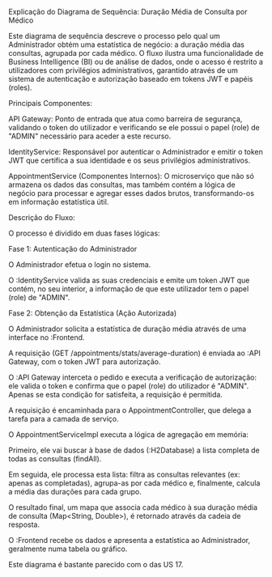 Explicação do Diagrama de Sequência: Duração Média de Consulta por Médico

Este diagrama de sequência descreve o processo pelo qual um Administrador obtém uma estatística de negócio: a duração média das consultas, agrupada por cada médico.
O fluxo ilustra uma funcionalidade de Business Intelligence (BI) ou de análise de dados, onde o acesso é restrito a utilizadores com privilégios administrativos, garantido através de um sistema de autenticação e autorização baseado em tokens JWT e papéis (roles).

Principais Componentes:

API Gateway: Ponto de entrada que atua como barreira de segurança, validando o token do utilizador e verificando se ele possui o papel (role) de "ADMIN" necessário para aceder a este recurso.

IdentityService: Responsável por autenticar o Administrador e emitir o token JWT que certifica a sua identidade e os seus privilégios administrativos.

AppointmentService (Componentes Internos): O microserviço que não só armazena os dados das consultas, mas também contém a lógica de negócio para processar e agregar esses dados brutos, transformando-os em informação estatística útil.

Descrição do Fluxo:

O processo é dividido em duas fases lógicas:

Fase 1: Autenticação do Administrador

O Administrador efetua o login no sistema.

O :IdentityService valida as suas credenciais e emite um token JWT que contém, no seu interior, a informação de que este utilizador tem o papel (role) de "ADMIN".

Fase 2: Obtenção da Estatística (Ação Autorizada)

O Administrador solicita a estatística de duração média através de uma interface no :Frontend.

A requisição (GET /appointments/stats/average-duration) é enviada ao :API Gateway, com o token JWT para autorização.

O :API Gateway interceta o pedido e executa a verificação de autorização: ele valida o token e confirma que o papel (role) do utilizador é "ADMIN". Apenas se esta condição for satisfeita, a requisição é permitida.

A requisição é encaminhada para o AppointmentController, que delega a tarefa para a camada de serviço.

O AppointmentServiceImpl executa a lógica de agregação em memória:

Primeiro, ele vai buscar à base de dados (:H2Database) a lista completa de todas as consultas (findAll).

Em seguida, ele processa esta lista: filtra as consultas relevantes (ex: apenas as completadas), agrupa-as por cada médico e, finalmente, calcula a média das durações para cada grupo.

O resultado final, um mapa que associa cada médico à sua duração média de consulta (Map<String, Double>), é retornado através da cadeia de resposta.

O :Frontend recebe os dados e apresenta a estatística ao Administrador, geralmente numa tabela ou gráfico.

Este diagrama é bastante parecido com o das US 17.
